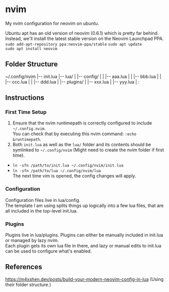 # nvim
My nvim configuration for neovim on ubuntu.

Ubuntu apt has an old version of neovim (0.6.1) which is pretty far behind. Instead, we'll install the latest stable version on the Neovim Launchpad PPA.  
`sudo add-apt-repository ppa:neovim-ppa/stable`
`sudo apt update`  
`sudo apt install neovim`

## Folder Structure
~/.config/nvim
|-- init.lua
|-- lua/
|  |-- config/
|  |  |-- aaa.lua
|  |  |-- bbb.lua
|  |  |-- ccc.lua
|  |  |-- ddd.lua
|  |-- plugins/
|     |-- xxx.lua
|     |-- yyy.lua
|       :

## Instructions

### First Time Setup
1. Ensure that the nvim runtimepath is correctly configured to include `~/.config.nvim`.  
You can check that by executing this nvim command: `:echo &runtimepath`. 
2. Both `init.lua` as well as the `lua/` folder and its contents should be symlinked to `~/.config/nvim` (Might need to create the nvim folder if first time).  
- `ln -sfn /path/to/init.lua ~/.config/nvim/init.lua`
- `ln -sfn /path/to/lua ~/.config/nvim/lua`  
The next time vim is opened, the config changes will apply.

### Configuration
Configuration files live in lua/config.  
The template I am using splits things up logically into a few lua files, that are all included in the top-level init.lua.  

### Plugins
Plugins live in lua/plugins.
Plugins can either be manually included in init.lua or managed by lazy nvim.  
Each plugin gets its own lua file in there, and lazy or manual edits to init.lua can be used to configure what's enabled.

## References
https://m4xshen.dev/posts/build-your-modern-neovim-config-in-lua (Using their folder structure.)

